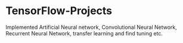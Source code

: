# TensorFlow-Projects
Implemented Artificial Neural network, Convolutional Neural Network, Recurrent Neural Network, transfer learning and find tuning etc.
